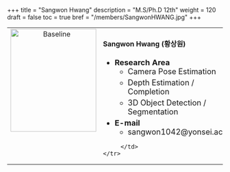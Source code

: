 +++
title = "Sangwon Hwang"
description = "M.S/Ph.D 12th"
weight = 120
draft = false
toc = true
bref = "/members/SangwonHWANG.jpg"
+++

<table>
    <tr>
       <td width="280" align="center" valign="top">
          <img alt="Baseline" width="200px" height="240" src="/members/SangwonHWANG.jpg">
       </td>
       <td>
            <h4>Sangwon Hwang (황상원)</h4>
            <ul class="member_info">
                <li style="font-size: 18px"><b>Research Area</b>
                    <ul class="interest">
                        <li style="margin-bottom: 5px">Camera Pose Estimation</li>
                        <li style="margin-bottom: 5px">Depth Estimation / Completion</li> 
                        <li style="margin-bottom: 5px">3D Object Detection / Segmentation</li>
                    </ul>
                </li>
                <li style="font-size: 18px"><b>E-mail</b>
                    <ul>
                        <li style="margin-bottom: 5px">sangwon1042@yonsei.ac.kr</li>
                    </ul>
                </li>
            </ul>


         </td>
    </tr>
</table>